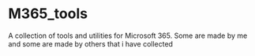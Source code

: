 # M365_tools
A collection of tools and utilities for Microsoft 365.
Some are made by me and some are made by others that i have collected